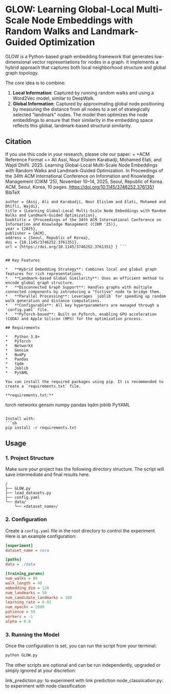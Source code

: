 # GLOW: Learning Global-Local Multi-Scale Node Embeddings with Random Walks and Landmark-Guided Optimization

GLOW is a Python-based graph embedding framework that generates low-dimensional vector representations for nodes in a graph. It implements a hybrid approach that captures both local neighborhood structure and global graph topology.

The core idea is to combine:
1.  **Local Information**: Captured by running random walks and using a Word2Vec model, similar to DeepWalk.
2.  **Global Information**: Captured by approximating global node positioning by measuring the distance from all nodes to a set of strategically selected "landmark" nodes. 
The model then optimizes the node embeddings to ensure that their similarity in the embedding space reflects this global, landmark-based structural similarity.

## Citation
If you use this code in your research, please cite our paper: + +ACM Reference Format +> Ali Assi, Nour Elislem Karabadji, Mohamed Elati, and Wajdi Dhifli. 2025. Learning Global-Local Multi-Scale Node Embeddings with Random Walks and Landmark-Guided Optimization. In Proceedings of the 34th ACM International Conference on Information and Knowledge Management (CIKM ’25), November 10–14, 2025, Seoul, Republic of Korea. ACM, Seoul, Korea, 10 pages. https://doi.org/10.1145/3746252.3761351 
BibTeX 
```@inproceedings{assi2025glow,
author = {Assi, Ali and Karabadji, Nour Elislem and Elati, Mohamed and Dhifli, Wajdi},
title = {Learning Global-Local Multi-Scale Node Embeddings with Random Walks and Landmark-Guided Optimization},
booktitle = {Proceedings of the 34th ACM International Conference on Information and Knowledge Management (CIKM '25)},
year = {2025},
publisher = {ACM},
address = {Seoul, Republic of Korea},
doi = {10.1145/3746252.3761351},
url = {https://doi.org/10.1145/3746252.3761351} } ```


## Key Features

*   **Hybrid Embedding Strategy**: Combines local and global graph features for rich representations.
*   **Landmark-based Global Similarity**: Uses an efficient method to encode global graph structure.
*   **Disconnected Graph Support**: Handles graphs with multiple connected components by introducing a "fictive" node to bridge them.
*   **Parallel Processing**: Leverages `joblib` for speeding up random walk generation and distance computations.
*   **Configurable**: All key hyperparameters are managed through a `config.yaml` file.
*   **PyTorch-based**: Built on PyTorch, enabling GPU acceleration (CUDA) and Apple Silicon (MPS) for the optimization process.

## Requirements

*   Python 3.8+
*   PyTorch
*   NetworkX
*   Gensim
*   NumPy
*   Pandas
*   tqdm
*   Joblib
*   PyYAML

You can install the required packages using pip. It is recommended to create a `requirements.txt` file.

**requirements.txt:**
```
torch
networkx
gensim
numpy
pandas
tqdm
joblib
PyYAML
```

Install with:
```sh
pip install -r requirements.txt
```

## Usage

### 1. Project Structure

Make sure your project has the following directory structure. The script will save intermediate and final results here.

```
/
├── GLOW.py
├── load_datasets.py
├── config.yaml
└── data/
    └── <dataset_name>/
```

### 2. Configuration

Create a `config.yaml` file in the root directory to control the experiment. Here is an example configuration:

```ini
[experiment]
dataset_name = cora

[paths]
data = ./data

[training_params]
num_walks = 80
walk_length = 40
embedding_dim = 128
num_landmarks = 50
num_candidate_landmarks = 100
learning_rate = 0.01
num_epochs = 2000
patience = 50
workers = -1
alpha = 0.0
```

### 3. Running the Model

Once the configuration is set, you can run the script from your terminal:

```sh
python GLOW.py
```

The other scripts are optional and can be run independently, upgraded or simply ignored at your discretion: 

link_prediction.py: to experiment with link prediction
node_classiication.py: to experiment with node classification
